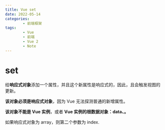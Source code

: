 ```yaml
---
title: Vue set
date: 2022-05-14
categories:
        - 前端框架
tags:
        - Vue
        - 前端
        - Vue 2
        - Note
---
```


# set

给**响应式对象**添加一个属性，并且这个新属性是响应式的，因此，且会触发视图的更新。

**该对象必须是响应式对象**，因为 Vue 无法探测普通的新增属性。

**该对象不能是 Vue 实例**，或者 **Vue 实例的根数据对象：data、。**

如果响应式对象为 array，则第二个参数为 index.
